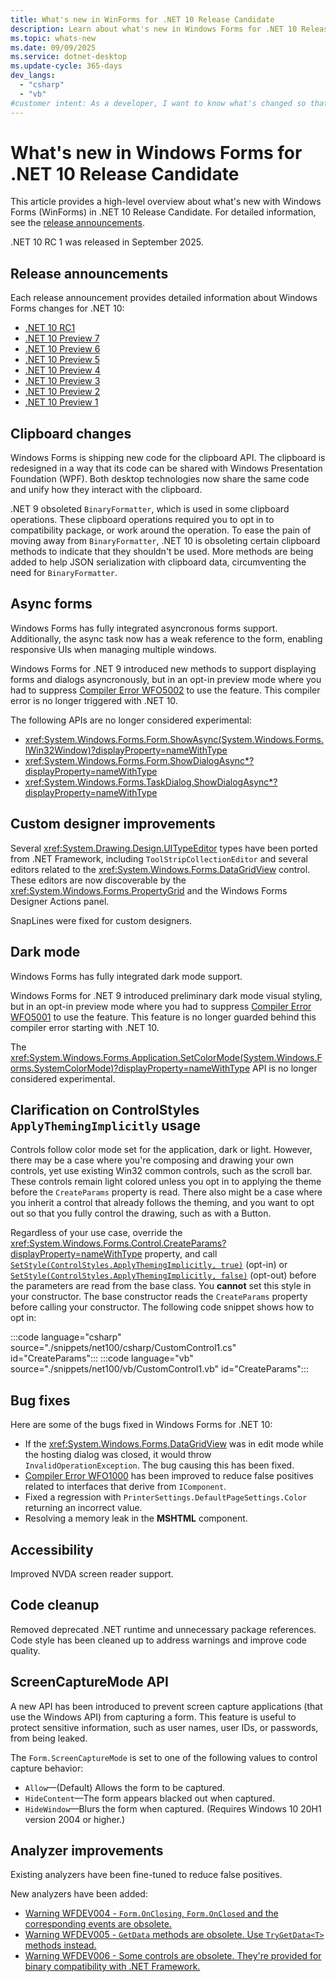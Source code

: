 ```yaml
---
title: What's new in WinForms for .NET 10 Release Candidate
description: Learn about what's new in Windows Forms for .NET 10 Release Candidate. New versions of Windows Forms are released yearly with .NET.
ms.topic: whats-new
ms.date: 09/09/2025
ms.service: dotnet-desktop
ms.update-cycle: 365-days
dev_langs:
  - "csharp"
  - "vb"
#customer intent: As a developer, I want to know what's changed so that I can remain up-to-date.
---
```


# What's new in Windows Forms for .NET 10 Release Candidate

This article provides a high-level overview about what's new with Windows Forms (WinForms) in .NET 10 Release Candidate. For detailed information, see the [release announcements](#release-announcements).

.NET 10 RC 1 was released in September 2025.

## Release announcements

Each release announcement provides detailed information about Windows Forms changes for .NET 10:

- [.NET 10 RC1](https://aka.ms/dotnet/10/rc1)
- [.NET 10 Preview 7](https://aka.ms/dotnet/10/preview7)
- [.NET 10 Preview 6](https://aka.ms/dotnet/10/preview6)
- [.NET 10 Preview 5](https://aka.ms/dotnet/10/preview5)
- [.NET 10 Preview 4](https://aka.ms/dotnet/10/preview4)
- [.NET 10 Preview 3](https://aka.ms/dotnet/10/preview3)
- [.NET 10 Preview 2](https://aka.ms/dotnet/10/preview2)
- [.NET 10 Preview 1](https://aka.ms/dotnet/10/preview1)

## Clipboard changes

Windows Forms is shipping new code for the clipboard API. The clipboard is redesigned in a way that its code can be shared with Windows Presentation Foundation (WPF). Both desktop technologies now share the same code and unify how they interact with the clipboard.

.NET 9 obsoleted `BinaryFormatter`, which is used in some clipboard operations. These clipboard operations required you to opt in to compatibility package, or work around the operation. To ease the pain of moving away from `BinaryFormatter`, .NET 10 is obsoleting certain clipboard methods to indicate that they shouldn't be used. More methods are being added to help JSON serialization with clipboard data, circumventing the need for `BinaryFormatter`.

## Async forms

Windows Forms has fully integrated asyncronous forms support. Additionally, the async task now has a weak reference to the form, enabling responsive UIs when managing multiple windows.

Windows Forms for .NET 9 introduced new methods to support displaying forms and dialogs asyncronously, but in an opt-in preview mode where you had to suppress [Compiler Error WFO5002](../compiler-messages/wfo5002.md) to use the feature. This compiler error is no longer triggered with .NET 10.

The following APIs are no longer considered experimental:

- <xref:System.Windows.Forms.Form.ShowAsync(System.Windows.Forms.IWin32Window)?displayProperty=nameWithType>
- <xref:System.Windows.Forms.Form.ShowDialogAsync*?displayProperty=nameWithType>
- <xref:System.Windows.Forms.TaskDialog.ShowDialogAsync*?displayProperty=nameWithType>

## Custom designer improvements

Several <xref:System.Drawing.Design.UITypeEditor> types have been ported from .NET Framework, including `ToolStripCollectionEditor` and several editors related to the <xref:System.Windows.Forms.DataGridView> control. These editors are now discoverable by the <xref:System.Windows.Forms.PropertyGrid> and the Windows Forms Designer Actions panel.

SnapLines were fixed for custom designers.

## Dark mode

Windows Forms has fully integrated dark mode support.

Windows Forms for .NET 9 introduced preliminary dark mode visual styling, but in an opt-in preview mode where you had to suppress [Compiler Error WFO5001](../compiler-messages/wfo5001.md) to use the feature. This feature is no longer guarded behind this compiler error starting with .NET 10.

The <xref:System.Windows.Forms.Application.SetColorMode(System.Windows.Forms.SystemColorMode)?displayProperty=nameWithType> API is no longer considered experimental.

## Clarification on ControlStyles `ApplyThemingImplicitly` usage

Controls follow color mode set for the application, dark or light. However, there may be a case where you're composing and drawing your own controls, yet use existing Win32 common controls, such as the scroll bar. These controls remain light colored unless you opt in to applying the theme before the `CreateParams` property is read. There also might be a case where you inherit a control that already follows the theming, and you want to opt out so that you fully control the drawing, such as with a Button.

Regardless of your use case, override the <xref:System.Windows.Forms.Control.CreateParams?displayProperty=nameWithType> property, and call [`SetStyle(ControlStyles.ApplyThemingImplicitly, true)`](xref:System.Windows.Forms.ControlStyles.ApplyThemingImplicitly?displayProperty=nameWithType) (opt-in) or [`SetStyle(ControlStyles.ApplyThemingImplicitly, false)`](xref:System.Windows.Forms.ControlStyles.ApplyThemingImplicitly?displayProperty=nameWithType) (opt-out) before the parameters are read from the base class. You **cannot** set this style in your constructor. The base constructor reads the `CreateParams` property before calling your constructor. The following code snippet shows how to opt in:

:::code language="csharp" source="./snippets/net100/csharp/CustomControl1.cs" id="CreateParams":::
:::code language="vb" source="./snippets/net100/vb/CustomControl1.vb" id="CreateParams":::

## Bug fixes

Here are some of the bugs fixed in Windows Forms for .NET 10:

- If the <xref:System.Windows.Forms.DataGridView> was in edit mode while the hosting dialog was closed, it would throw `InvalidOperationException`. The bug causing this has been fixed.
- [Compiler Error WFO1000](../compiler-messages/wfo1000.md) has been improved to reduce false positives related to interfaces that derive from `IComponent`.
- Fixed a regression with `PrinterSettings.DefaultPageSettings.Color` returning an incorrect value.
- Resolving a memory leak in the **MSHTML** component.

## Accessibility

Improved NVDA screen reader support.

## Code cleanup

Removed deprecated .NET runtime and unnecessary package references. Code style has been cleaned up to address warnings and improve code quality.

## ScreenCaptureMode API

A new API has been introduced to prevent screen capture applications (that use the Windows API) from capturing a form. This feature is useful to protect sensitive information, such as user names, user IDs, or passwords, from being leaked.

The `Form.ScreenCaptureMode` is set to one of the following values to control capture behavior:

- `Allow`&mdash;(Default) Allows the form to be captured.
- `HideContent`&mdash;The form appears blacked out when captured.
- `HideWindow`&mdash;Blurs the form when captured. (Requires Windows 10 20H1 version 2004 or higher.)

## Analyzer improvements

Existing analyzers have been fine-tuned to reduce false positives.

New analyzers have been added:

- [Warning WFDEV004 - `Form.OnClosing`, `Form.OnClosed` and the corresponding events are obsolete.](../wfdev-diagnostics/wfdev004.md)
- [Warning WFDEV005 - `GetData` methods are obsolete. Use `TryGetData<T>` methods instead.](../wfdev-diagnostics/wfdev005.md)
- [Warning WFDEV006 - Some controls are obsolete. They're provided for binary compatibility with .NET Framework.](../wfdev-diagnostics/wfdev006.md)
